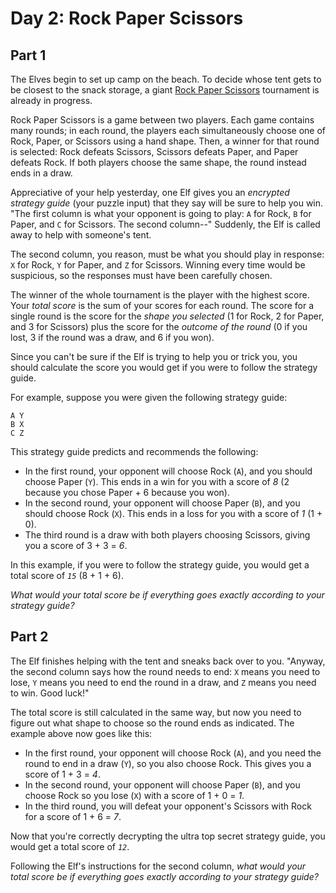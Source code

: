 # Day 2: Rock Paper Scissors


## Part 1
The Elves begin to set up camp on the beach. To decide whose tent gets to be
closest to the snack storage, a giant [Rock Paper
Scissors](https://en.wikipedia.org/wiki/Rock_paper_scissors) tournament is
already in progress.

Rock Paper Scissors is a game between two players. Each game contains many
rounds; in each round, the players each simultaneously choose one of Rock,
Paper, or Scissors using a hand shape. Then, a winner for that round is
selected: Rock defeats Scissors, Scissors defeats Paper, and Paper defeats
Rock. If both players choose the same shape, the round instead ends in a draw.

Appreciative of your help yesterday, one Elf gives you an _encrypted strategy
guide_ (your puzzle input) that they say will be sure to help you win. "The
first column is what your opponent is going to play: `A` for Rock, `B` for
Paper, and `C` for Scissors. The second column--" Suddenly, the Elf is called
away to help with someone's tent.

The second column, you reason, must be what you should play in response: `X`
for Rock, `Y` for Paper, and `Z` for Scissors. Winning every time would be
suspicious, so the responses must have been carefully chosen.

The winner of the whole tournament is the player with the highest score. Your
_total score_ is the sum of your scores for each round. The score for a single
round is the score for the _shape you selected_ (1 for Rock, 2 for Paper, and
3 for Scissors) plus the score for the _outcome of the round_ (0 if you lost,
3 if the round was a draw, and 6 if you won).

Since you can't be sure if the Elf is trying to help you or trick you, you
should calculate the score you would get if you were to follow the strategy
guide.

For example, suppose you were given the following strategy guide:

    
    
    A Y
    B X
    C Z
    

This strategy guide predicts and recommends the following:

  * In the first round, your opponent will choose Rock (`A`), and you should choose Paper (`Y`). This ends in a win for you with a score of _8_ (2 because you chose Paper + 6 because you won).
  * In the second round, your opponent will choose Paper (`B`), and you should choose Rock (`X`). This ends in a loss for you with a score of _1_ (1 + 0).
  * The third round is a draw with both players choosing Scissors, giving you a score of 3 + 3 = _6_.

In this example, if you were to follow the strategy guide, you would get a
total score of _`15`_ (8 + 1 + 6).

_What would your total score be if everything goes exactly according to your
strategy guide?_




## Part 2


The Elf finishes helping with the tent and sneaks back over to you. "Anyway,
the second column says how the round needs to end: `X` means you need to lose,
`Y` means you need to end the round in a draw, and `Z` means you need to win.
Good luck!"

The total score is still calculated in the same way, but now you need to
figure out what shape to choose so the round ends as indicated. The example
above now goes like this:

  * In the first round, your opponent will choose Rock (`A`), and you need the round to end in a draw (`Y`), so you also choose Rock. This gives you a score of 1 + 3 = _4_.
  * In the second round, your opponent will choose Paper (`B`), and you choose Rock so you lose (`X`) with a score of 1 + 0 = _1_.
  * In the third round, you will defeat your opponent's Scissors with Rock for a score of 1 + 6 = _7_.

Now that you're correctly decrypting the ultra top secret strategy guide, you
would get a total score of _`12`_.

Following the Elf's instructions for the second column, _what would your total
score be if everything goes exactly according to your strategy guide?_

